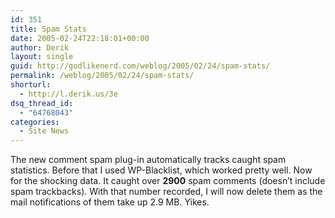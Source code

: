 ```yaml
---
id: 351
title: Spam Stats
date: 2005-02-24T22:18:01+00:00
author: Derik
layout: single
guid: http://godlikenerd.com/weblog/2005/02/24/spam-stats/
permalink: /weblog/2005/02/24/spam-stats/
shorturl:
  - http://l.derik.us/3e
dsq_thread_id:
  - "64768043"
categories:
  - Site News
---
```

The new comment spam plug-in automatically tracks caught spam statistics. Before that I used WP-Blacklist, which worked pretty well. Now for the shocking data. It caught over **2900** spam comments (doesn&#8217;t include spam trackbacks). With that number recorded, I will now delete them as the mail notifications of them take up 2.9 MB. Yikes.